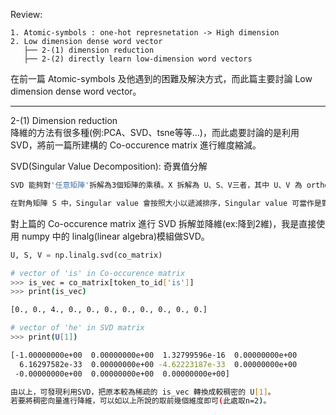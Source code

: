Review:
```
1. Atomic-symbols : one-hot represnetation -> High dimension
2. Low dimension dense word vector
   ├── 2-(1) dimension reduction
   ├── 2-(2) directly learn low-dimension word vectors
```

在前一篇 Atomic-symbols 及他遇到的困難及解決方式，而此篇主要討論 Low dimension dense word vector。

------------------------------------------------------------------------------
2-(1) Dimension reduction
<br>降維的方法有很多種(例:PCA、SVD、tsne等等...)，而此處要討論的是利用SVD，將前一篇所建構的 Co-occurence matrix 進行維度縮減。

SVD(Singular Value Decomposition): 奇異值分解
```bash
SVD 能夠對'任意矩陣'拆解為3個矩陣的乘積。X 拆解為 U、S、V三者，其中 U、V 為 orthogonal matrix，而 S 為對角矩陣。

在對角矩陣 S 中，Singular value 會按照大小以遞減排序，Singular value 可當作是對應基底(新的座標軸)的重要程度，我們可由S矩陣之倒數幾項開始刪減後方一些相對較不重要的元素。
```

對上篇的 Co-occurence matrix 進行 SVD 拆解並降維(ex:降到2維)，我是直接使用 numpy 中的 linalg(linear algebra)模組做SVD。
```python
U, S, V = np.linalg.svd(co_matrix)
```

```bash
# vector of 'is' in Co-occurence matrix
>>> is_vec = co_matrix[token_to_id['is']]
>>> print(is_vec)

[0., 0., 4., 0., 0., 0., 0., 0., 0., 0., 0.]

# vector of 'he' in SVD matrix
>>> print(U[1])

[-1.00000000e+00  0.00000000e+00  1.32799596e-16  0.00000000e+00
  6.16297582e-33  0.00000000e+00 -4.62223187e-33  0.00000000e+00
 -0.00000000e+00  0.00000000e+00  0.00000000e+00]

由以上，可發現利用SVD，把原本較為稀疏的 is_vec 轉換成較稠密的 U[1]。
若要將稠密向量進行降維，可以如以上所說的取前幾個維度即可(此處取n=2)。
```
